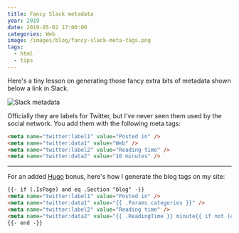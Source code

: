 ```yaml
---
title: Fancy Slack metadata
year: 2019
date: 2019-05-02 17:00:00
categories: Web
image: /images/blog/fancy-slack-meta-tags.png
tags:
  - html
  - tips
---
```


Here's a tiny lesson on generating those fancy extra bits of metadata shown below a link in Slack.

![Slack metadata](/images/blog/fancy-slack-meta-tags.png)

Officially they are labels for Twitter, but I've never seen them used by the social network. You add them with the following meta tags:

```html
<meta name="twitter:label1" value="Posted in" />
<meta name="twitter:data1" value="Web" />
<meta name="twitter:label2" value="Reading time" />
<meta name="twitter:data2" value="10 minutes" />
```

---

For an added [Hugo](https://gohugo.io/) bonus, here's how I generate the blog tags on my site:

```html
{{- if (.IsPage) and eq .Section "blog" -}}
<meta name="twitter:label1" value="Posted in" />
<meta name="twitter:data1" value="{{ .Params.categories }}" />
<meta name="twitter:label2" value="Reading time" />
<meta name="twitter:data2" value="{{ .ReadingTime }} minute{{ if not (eq .ReadingTime 1) }}s{{ end }}" />
{{- end -}}
```
